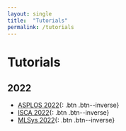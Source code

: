 ```yaml
---
layout: single
title:  "Tutorials"
permalink: /tutorials
---
```


# Tutorials
## 2022
- [ASPLOS 2022](/tutorials/asplos-2022){: .btn .btn--inverse}
- [ISCA 2022](/tutorials/isca-2022){: .btn .btn--inverse}
- [MLSys 2022](/tutorials/mlsys-2022){: .btn .btn--inverse}
